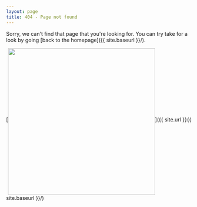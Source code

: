 ```yaml
---
layout: page
title: 404 - Page not found
---
```


Sorry, we can't find that page that you're looking for. You can try take for a look by going [back to the homepage]({{ site.baseurl }}/).

[<img src="{{ site.url }}{{ site.baseurl }}/images/404.png" alt="" style="width: 400px;" align="middle"/>]({{ site.url }}{{ site.baseurl }}/)